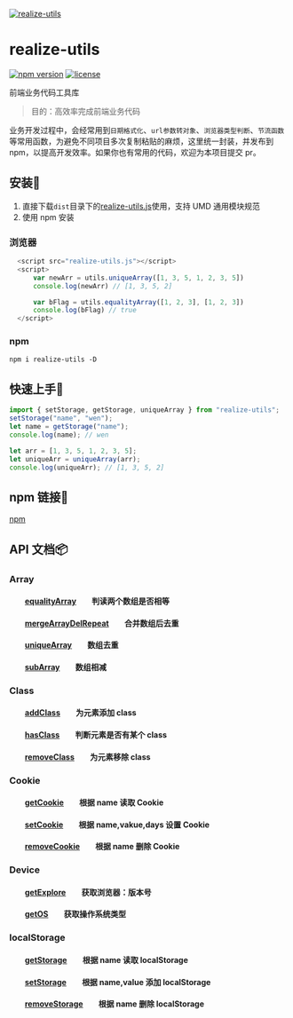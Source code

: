 [![realize-utils](http://oss.tianmasport.com/gx/size/2022-02-23/196/946000020912472064.png)](https://github.com/wenreq/realize-utils)

# realize-utils

[![npm version](https://img.shields.io/static/v1?label=npm&message=v1.1.1&color=blue)](https://www.npmjs.com/package/realize-utils) [![license](https://img.shields.io/static/v1?label=license&message=MIT&color=green)](https://www.npmjs.com/package/realize-utils)

前端业务代码工具库

> 目的：高效率完成前端业务代码

业务开发过程中，会经常用到`日期格式化`、`url参数转对象`、`浏览器类型判断`、`节流函数`等常用函数，为避免不同项目多次复制粘贴的麻烦，这里统一封装，并发布到 npm，以提高开发效率。如果你也有常用的代码，欢迎为本项目提交 pr。

## 安装:wrench:

1. 直接下载`dist`目录下的[realize-utils.js](https://github.com/wenreq/realize-utils/blob/master/dist/realize-utils.js)使用，支持 UMD 通用模块规范
2. 使用 npm 安装

### 浏览器

```js
  <script src="realize-utils.js"></script>
  <script>
      var newArr = utils.uniqueArray([1, 3, 5, 1, 2, 3, 5])
      console.log(newArr) // [1, 3, 5, 2]

      var bFlag = utils.equalityArray([1, 2, 3], [1, 2, 3])
      console.log(bFlag) // true
  </script>
```

### npm

```shell
npm i realize-utils -D
```

## 快速上手:key:

```js
import { setStorage, getStorage, uniqueArray } from "realize-utils";
setStorage("name", "wen");
let name = getStorage("name");
console.log(name); // wen

let arr = [1, 3, 5, 1, 2, 3, 5];
let uniqueArr = uniqueArray(arr);
console.log(uniqueArr); // [1, 3, 5, 2]
```

## npm 链接:link:

[npm](https://www.npmjs.com/package/realize-utils)

## API 文档:package:

### Array
#### &emsp;&emsp;[equalityArray](https://github.com/wenreq/realize-utils/blob/master/src/array/equalityArray.js)&emsp;&emsp;判读两个数组是否相等
#### &emsp;&emsp;[mergeArrayDelRepeat](https://github.com/wenreq/realize-utils/blob/master/src/array/mergeArrayDelRepeat.js)&emsp;&emsp;合并数组后去重
#### &emsp;&emsp;[uniqueArray](https://github.com/wenreq/realize-utils/blob/master/src/array/uniqueArray.js)&emsp;&emsp;数组去重
#### &emsp;&emsp;[subArray](https://github.com/wenreq/realize-utils/blob/master/src/array/subArray.js)&emsp;&emsp;数组相减

### Class
#### &emsp;&emsp;[addClass](https://github.com/wenreq/realize-utils/blob/master/src/class/addClass.js)&emsp;&emsp;为元素添加 class
#### &emsp;&emsp;[hasClass](https://github.com/wenreq/realize-utils/blob/master/src/class/hasClass.js)&emsp;&emsp;判断元素是否有某个 class
#### &emsp;&emsp;[removeClass](https://github.com/wenreq/realize-utils/blob/master/src/class/removeClass.js)&emsp;&emsp;为元素移除 class

### Cookie
#### &emsp;&emsp;[getCookie](https://github.com/wenreq/realize-utils/blob/master/src/cookie/getCookie.js)&emsp;&emsp;根据 name 读取 Cookie
#### &emsp;&emsp;[setCookie](https://github.com/wenreq/realize-utils/blob/master/src/cookie/setCookie.js)&emsp;&emsp;根据 name,vakue,days 设置 Cookie
#### &emsp;&emsp;[removeCookie](https://github.com/wenreq/realize-utils/blob/master/src/cookie/removeCookie.js)&emsp;&emsp;根据 name 删除 Cookie

### Device
#### &emsp;&emsp;[getExplore](https://github.com/wenreq/realize-utils/blob/master/src/device/getExplore.js)&emsp;&emsp;获取浏览器：版本号
#### &emsp;&emsp;[getOS](https://github.com/wenreq/realize-utils/blob/master/src/device/getOS.js)&emsp;&emsp;获取操作系统类型

### localStorage
#### &emsp;&emsp;[getStorage](https://github.com/wenreq/realize-utils/blob/master/src/storage/index.js)&emsp;&emsp;根据 name 读取 localStorage
#### &emsp;&emsp;[setStorage](https://github.com/wenreq/realize-utils/blob/master/src/storage/index.js)&emsp;&emsp;根据 name,value 添加 localStorage
#### &emsp;&emsp;[removeStorage](https://github.com/wenreq/realize-utils/blob/master/src/storage/index.js)&emsp;&emsp;根据 name 删除 localStorage
